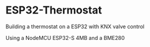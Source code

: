 # ESP32-Thermostat
Building a thermostat on a ESP32 with KNX valve control

Using a NodeMCU ESP32-S 4MB and a BME280
